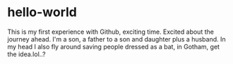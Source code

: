 # hello-world
This is my first experience with Github, exciting time. Excited about the journey ahead.
I'm a son, a father to a son and daughter plus a husband. In my head I also fly around saving people dressed as a bat, in Gotham, get the idea.lol..?
